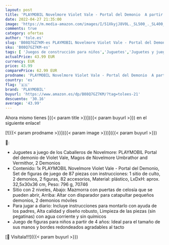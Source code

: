 ```yaml
---
layout: post
title: 'PLAYMOBIL Novelmore Violet Vale - Portal del Demonio  A partir de 4 años  70746 '
date: 2022-04-27 21:35:00
image: 'https://m.media-amazon.com/images/I/51XkyjJ8V0L._SL500_._SL400_.jpg'
comments: true
category: ofertas
author: 'tole.es'
slug: 'B08Q7GZ7KM-es PLAYMOBIL Novelmore Violet Vale - Portal del Demonio A...'
sku: 'B08Q7GZ7KM-es'
tags: [ 'Juegos de construcción para niños','Juguetes','Juguetes y juegos','Sets de construcción','playmobil','🇪🇸', ]
actualPrice: 43.99 EUR
currency: EUR
price: 43.99
comparePrice: 62.99 EUR
prodname: 'PLAYMOBIL Novelmore Violet Vale - Portal del Demonio  A partir de 4 años  70746 '
country: 'es'
flag: '🇪🇸'
brand: 'PLAYMOBIL'
buyurl: 'https://www.amazon.es/dp/B08Q7GZ7KM/?tag=tolees-21'
descuento: '30.16'
average: '43.99'
---
```


Ahora mismo tienes [{{< param title >}}]({{< param buyurl >}}) en el siguiente enlace!

[![{{< param prodname >}}]({{< param image >}})]({{< param buyurl >}})

🔎:

- Juguetes a juego de los Caballeros de Novelmore: PLAYMOBIL Portal del demonio de Violet Vale, Magos de Novelmore Umbrathor and Vermithor, 2 Demonios
- Contenido: 1x PLAYMOBIL Novelmore Violet Vale - Portal del Demonio, Set de figuras de juego de 87 piezas con instrucciones: 1 sitio de culto, 2 demonios, 2 figuras, 82 accesorios, Material: plástico, LxDxH: aprox. 32,5x30x36 cm, Peso: 796 g, 70746
- Sitio con 2 niveles, Abajo: Mazmorra con puertas de celosía que se pueden abrir, Arriba: Altar con disparador para catapultar pequeños demonios, 2 demonios móviles
- Para jugar a diario: Incluye instrucciones para montarlo con ayuda de los padres, Alta calidad y diseño robusto, Limpieza de las piezas (sin pegatinas) con agua corriente y sin químicos
- Juego de figuras para niños a partir de 4 años: Ideal para el tamaño de sus manos y bordes redondeados agradables al tacto

[🛒 Visítala!!!]({{< param buyurl >}})
